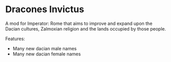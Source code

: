 # Dracones Invictus

A mod for Imperator: Rome that aims to improve and expand upon the Dacian cultures, Zalmoxian religion and the lands occupied by those people.

Features:
 - Many new dacian male names
 - Many new dacian female names
 

